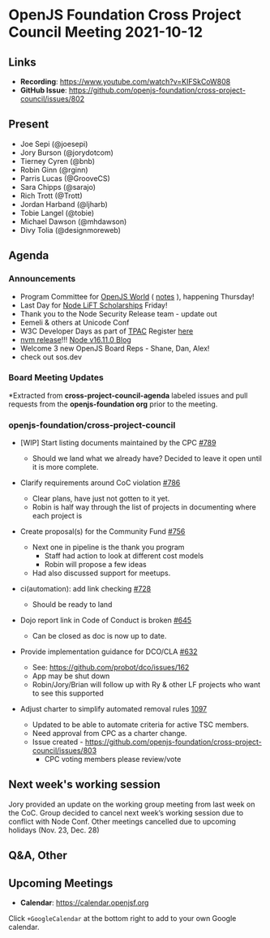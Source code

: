 # OpenJS Foundation Cross Project Council Meeting 2021-10-12

## Links

* **Recording**: https://www.youtube.com/watch?v=KIFSkCoW808
* **GitHub Issue**: https://github.com/openjs-foundation/cross-project-council/issues/802

## Present

* Joe Sepi (@joesepi)
* Jory Burson (@jorydotcom)
* Tierney Cyren (@bnb)
* Robin Ginn (@rginn)
* Parris Lucas (@GrooveCS)
* Sara Chipps (@sarajo)
* Rich Trott (@Trott)
* Jordan Harband (@ljharb)
* Tobie Langel (@tobie)
* Michael Dawson (@mhdawson)
* Divy Tolia (@designmoreweb) 

## Agenda

### Announcements

- Program Committee for [OpenJS World](https://events.linuxfoundation.org/openjs-world/) ( [notes](https://docs.google.com/document/d/13i0FNqlSW-9EA0j92B2WB9w_Qzqgonzs9cxNDXvaKTY/edit?usp=sharing) ), happening Thursday!
- Last Day for [Node LiFT Scholarships](https://www.linuxfoundation.org/diversity-inclusivity/lift-scholarship-2021-recipients/) Friday!
- Thank you to the Node Security Release team - update out
- Eemeli & others at Unicode Conf
- W3C Developer Days as part of [TPAC](https://www.w3.org/2021/10/TPAC/) Register [here](https://ti.to/w3c/tpac2021)
- [nvm release](https://github.com/nvm-sh/nvm/releases)!!! [Node v16.11.0 Blog](https://nodejs.org/en/blog/release/v16.11.0/)
- Welcome 3 new OpenJS Board Reps - Shane, Dan, Alex!
- check out sos.dev


### Board Meeting Updates

*Extracted from **cross-project-council-agenda** labeled issues and pull requests from the **openjs-foundation org** prior to the meeting.

### openjs-foundation/cross-project-council

* \[WIP\] Start listing documents maintained by the CPC [#789](https://github.com/openjs-foundation/cross-project-council/pull/789)
  * Should we land what we already have? Decided to leave it open until it is more complete.

* Clarify requirements around CoC violation [#786](https://github.com/openjs-foundation/cross-project-council/issues/786)
  * Clear plans, have just not gotten to it yet.
  * Robin is half way through the list of projects in documenting where each project is

* Create proposal(s) for the Community Fund [#756](https://github.com/openjs-foundation/cross-project-council/issues/756)
  * Next one in pipeline is the thank you program
    * Staff had action to look at different cost models
    * Robin will propose a few ideas
  * Had also discussed support for meetups.

* ci(automation): add link checking [#728](https://github.com/openjs-foundation/cross-project-council/pull/728)
  * Should be ready to land

* Dojo report link in Code of Conduct is broken [#645](https://github.com/openjs-foundation/cross-project-council/issues/645)
  * Can be closed as doc is now up to date.

* Provide implementation guidance for DCO/CLA [#632](https://github.com/openjs-foundation/cross-project-council/issues/632)
  * See: https://github.com/probot/dco/issues/162
  * App may be shut down 
  * Robin/Jory/Brian will follow up with Ry & other LF projects who want to see this supported

* Adjust charter to simplify automated removal rules [1097](https://github.com/nodejs/TSC/pull/1097)
  * Updated to be able to automate criteria for active TSC members.
  * Need approval from CPC as a charter change.
  * Issue created - https://github.com/openjs-foundation/cross-project-council/issues/803
    * CPC voting members please review/vote

## Next week's working session

Jory provided an update on the working group meeting from last week on the CoC. 
Group decided to cancel next week’s working session due to conflict with Node Conf.
Other meetings cancelled due to upcoming holidays (Nov. 23, Dec. 28)


## Q&A, Other

## Upcoming Meetings

* **Calendar**: <https://calendar.openjsf.org>

Click `+GoogleCalendar` at the bottom right to add to your own Google calendar.


